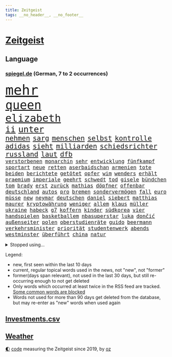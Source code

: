 ```yaml
---
title: Zeitgeist
tags: __no_header__, __no_footer__
---
```


# [Zeitgeist](https://oliz.io/zeitgeist/)

## Language

<h3><a href="https://www.spiegel.de" target="_blank">spiegel.de</a> (German, 7 to 2 occurrences)</h3>
<p style="font-family:monospace">
<span style="font-size:32pt"><a href="news_links.html#mehr" class="current">mehr</a></span>
<br>
<span style="font-size:28pt"><a href="news_links.html#queen" class="current">queen</a></span>
<br>
<span style="font-size:24pt"><a href="news_links.html#elizabeth" class="current">elizabeth</a></span>
<br>
<span style="font-size:20pt"><a href="news_links.html#ii" class="current">ii</a></span>
<span style="font-size:20pt"><a href="news_links.html#unter" class="current">unter</a></span>
<br>
<span style="font-size:16pt"><a href="news_links.html#nehmen" class="current">nehmen</a></span>
<span style="font-size:16pt"><a href="news_links.html#sarg" class="current">sarg</a></span>
<span style="font-size:16pt"><a href="news_links.html#menschen" class="current">menschen</a></span>
<span style="font-size:16pt"><a href="news_links.html#selbst" class="current">selbst</a></span>
<span style="font-size:16pt"><a href="news_links.html#kontrolle" class="current">kontrolle</a></span>
<span style="font-size:16pt"><a href="news_links.html#adidas" class="new">adidas</a></span>
<span style="font-size:16pt"><a href="news_links.html#sieht" class="current">sieht</a></span>
<span style="font-size:16pt"><a href="news_links.html#milliarden" class="current">milliarden</a></span>
<span style="font-size:16pt"><a href="news_links.html#schiedsrichter" class="current">schiedsrichter</a></span>
<span style="font-size:16pt"><a href="news_links.html#russland" class="current">russland</a></span>
<span style="font-size:16pt"><a href="news_links.html#laut" class="current">laut</a></span>
<span style="font-size:16pt"><a href="news_links.html#dfb" class="current">dfb</a></span>
<br>
<span style="font-size:12pt"><a href="news_links.html#verstorbenen" class="current">verstorbenen</a></span>
<span style="font-size:12pt"><a href="news_links.html#monarchin" class="new">monarchin</a></span>
<span style="font-size:12pt"><a href="news_links.html#sehr" class="current">sehr</a></span>
<span style="font-size:12pt"><a href="news_links.html#entwicklung" class="current">entwicklung</a></span>
<span style="font-size:12pt"><a href="news_links.html#fünfkampf" class="new">fünfkampf</a></span>
<span style="font-size:12pt"><a href="news_links.html#sportart" class="current">sportart</a></span>
<span style="font-size:12pt"><a href="news_links.html#neue" class="current">neue</a></span>
<span style="font-size:12pt"><a href="news_links.html#retten" class="current">retten</a></span>
<span style="font-size:12pt"><a href="news_links.html#aserbaidschan" class="current">aserbaidschan</a></span>
<span style="font-size:12pt"><a href="news_links.html#armenien" class="current">armenien</a></span>
<span style="font-size:12pt"><a href="news_links.html#tote" class="current">tote</a></span>
<span style="font-size:12pt"><a href="news_links.html#beiden" class="current">beiden</a></span>
<span style="font-size:12pt"><a href="news_links.html#berichtete" class="current">berichtete</a></span>
<span style="font-size:12pt"><a href="news_links.html#getötet" class="current">getötet</a></span>
<span style="font-size:12pt"><a href="news_links.html#opfer" class="current">opfer</a></span>
<span style="font-size:12pt"><a href="news_links.html#wim" class="new">wim</a></span>
<span style="font-size:12pt"><a href="news_links.html#wenders" class="new">wenders</a></span>
<span style="font-size:12pt"><a href="news_links.html#erhält" class="current">erhält</a></span>
<span style="font-size:12pt"><a href="news_links.html#praemium" class="new">praemium</a></span>
<span style="font-size:12pt"><a href="news_links.html#imperiale" class="new">imperiale</a></span>
<span style="font-size:12pt"><a href="news_links.html#geehrt" class="current">geehrt</a></span>
<span style="font-size:12pt"><a href="news_links.html#schwedt" class="new">schwedt</a></span>
<span style="font-size:12pt"><a href="news_links.html#tod" class="current">tod</a></span>
<span style="font-size:12pt"><a href="news_links.html#gisele" class="new">gisele</a></span>
<span style="font-size:12pt"><a href="news_links.html#bündchen" class="new">bündchen</a></span>
<span style="font-size:12pt"><a href="news_links.html#tom" class="current">tom</a></span>
<span style="font-size:12pt"><a href="news_links.html#brady" class="new">brady</a></span>
<span style="font-size:12pt"><a href="news_links.html#erst" class="current">erst</a></span>
<span style="font-size:12pt"><a href="news_links.html#zurück" class="current">zurück</a></span>
<span style="font-size:12pt"><a href="news_links.html#mathias" class="current">mathias</a></span>
<span style="font-size:12pt"><a href="news_links.html#döpfner" class="new">döpfner</a></span>
<span style="font-size:12pt"><a href="news_links.html#offenbar" class="current">offenbar</a></span>
<span style="font-size:12pt"><a href="news_links.html#deutschland" class="current">deutschland</a></span>
<span style="font-size:12pt"><a href="news_links.html#autos" class="current">autos</a></span>
<span style="font-size:12pt"><a href="news_links.html#pro" class="current">pro</a></span>
<span style="font-size:12pt"><a href="news_links.html#bremen" class="current">bremen</a></span>
<span style="font-size:12pt"><a href="news_links.html#sondervermögen" class="current">sondervermögen</a></span>
<span style="font-size:12pt"><a href="news_links.html#fall" class="current">fall</a></span>
<span style="font-size:12pt"><a href="news_links.html#euro" class="current">euro</a></span>
<span style="font-size:12pt"><a href="news_links.html#müsse" class="current">müsse</a></span>
<span style="font-size:12pt"><a href="news_links.html#new" class="current">new</a></span>
<span style="font-size:12pt"><a href="news_links.html#neymar" class="new">neymar</a></span>
<span style="font-size:12pt"><a href="news_links.html#deutschen" class="current">deutschen</a></span>
<span style="font-size:12pt"><a href="news_links.html#daniel" class="current">daniel</a></span>
<span style="font-size:12pt"><a href="news_links.html#siebert" class="new">siebert</a></span>
<span style="font-size:12pt"><a href="news_links.html#matthias" class="current">matthias</a></span>
<span style="font-size:12pt"><a href="news_links.html#maurer" class="current">maurer</a></span>
<span style="font-size:12pt"><a href="news_links.html#kryptowährung" class="current">kryptowährung</a></span>
<span style="font-size:12pt"><a href="news_links.html#weniger" class="current">weniger</a></span>
<span style="font-size:12pt"><a href="news_links.html#allem" class="current">allem</a></span>
<span style="font-size:12pt"><a href="news_links.html#klaus" class="current">klaus</a></span>
<span style="font-size:12pt"><a href="news_links.html#müller" class="current">müller</a></span>
<span style="font-size:12pt"><a href="news_links.html#ukraine" class="current">ukraine</a></span>
<span style="font-size:12pt"><a href="news_links.html#habeck" class="current">habeck</a></span>
<span style="font-size:12pt"><a href="news_links.html#g7" class="current">g7</a></span>
<span style="font-size:12pt"><a href="news_links.html#koffern" class="current">koffern</a></span>
<span style="font-size:12pt"><a href="news_links.html#kinder" class="current">kinder</a></span>
<span style="font-size:12pt"><a href="news_links.html#südkorea" class="current">südkorea</a></span>
<span style="font-size:12pt"><a href="news_links.html#vier" class="current">vier</a></span>
<span style="font-size:12pt"><a href="news_links.html#handspielen" class="new">handspielen</a></span>
<span style="font-size:12pt"><a href="news_links.html#basketballem" class="current">basketballem</a></span>
<span style="font-size:12pt"><a href="news_links.html#nbasuperstar" class="new">nbasuperstar</a></span>
<span style="font-size:12pt"><a href="news_links.html#luka" class="current">luka</a></span>
<span style="font-size:12pt"><a href="news_links.html#dončić" class="current">dončić</a></span>
<span style="font-size:12pt"><a href="news_links.html#außenseiter" class="new">außenseiter</a></span>
<span style="font-size:12pt"><a href="news_links.html#polen" class="current">polen</a></span>
<span style="font-size:12pt"><a href="news_links.html#oberstudienräte" class="new">oberstudienräte</a></span>
<span style="font-size:12pt"><a href="news_links.html#guido" class="new">guido</a></span>
<span style="font-size:12pt"><a href="news_links.html#beermann" class="new">beermann</a></span>
<span style="font-size:12pt"><a href="news_links.html#verkehrsminister" class="current">verkehrsminister</a></span>
<span style="font-size:12pt"><a href="news_links.html#priorität" class="new">priorität</a></span>
<span style="font-size:12pt"><a href="news_links.html#studentenwerk" class="new">studentenwerk</a></span>
<span style="font-size:12pt"><a href="news_links.html#abends" class="current">abends</a></span>
<span style="font-size:12pt"><a href="news_links.html#westminster" class="new">westminster</a></span>
<span style="font-size:12pt"><a href="news_links.html#überführt" class="new">überführt</a></span>
<span style="font-size:12pt"><a href="news_links.html#china" class="current">china</a></span>
<span style="font-size:12pt"><a href="news_links.html#natur" class="current">natur</a></span>
</p>
<details>
<summary>Stopped using...</summary>
<p class="former" style="font-size:12pt">
inter(694) scheinen(694) fdpchef(693) italiens(693) senat(693) sitzt(693) aufmerksamkeit(692) beispiel(692) dresden(692) juventus(692) öffentlichen(692) reisende(691) schatten(691) weitgehend(691) coronalockdown(690) diskutieren(690) fahrzeuge(690) kennen(690) leichter(690) sprengstoff(690) volkswagen(690) vorfall(690) behandlung(689) coronaimpfstoffe(689) eis(689) flick(689) hansi(689) heftig(689) kanzlerin(689) marcel(689) schafft(689) versagt(689) bereich(688) deutlichen(688) gesamte(688) oberbürgermeister(688) städten(688) 2024(687) bundesland(687) infektionen(687) jagd(687) künftigen(687) tötet(687) usamerikaner(687) ausgeschlossen(686) einziehen(686) flugzeuge(686) gekostet(686) herzogin(686) jung(686) nationalmannschaft(686) organisationen(686) phase(686) reiche(686) schnee(686) solle(686) zeugen(686) abwehr(685) erfolgreiche(685) gehe(685) gewissen(685) gäste(685) rechtsextremisten(685) ruf(685) streng(685) verbindungen(685) abstand(684) anscheinend(684) bedrohung(684) beweisen(684) konzentrieren(684) pocht(684) seltenen(684) spanischen(684) spekuliert(684) amnesty(683) brexit(683) erlaubt(683) konzept(683) lastwagen(683) nutzte(683) tweet(683) warnte(683) 6(682) ausbreitung(682) jugend(682) schwierigen(682) souverän(682) stellten(682) tesla(682) verena(682) voraus(682) belarussische(681) bezahlt(681) big(681) coronaerkrankung(681) dadurch(681) islamischer(681) kollaps(681) meint(681) reißt(681) restaurant(681) schön(681) signal(681) super(681) träumen(681) zoll(681) aufstieg(680) geburt(680) körperverletzung(680) mediziner(680) satz(680) umstrittener(680) aufgehoben(679) bewährungsstrafe(679) kultur(679) märchen(679) sports(679) bundesstaat(678) indes(678) jemen(678) ringt(678) trainieren(678) unterschiedlich(678) 1945(677) beinahe(677) brutal(677) frische(677) spektakulären(677) töten(677) bande(676) besucher(676) eindämmen(676) erschweren(676) frust(676) jerusalem(676) mehrfach(676) übernahme(676) angerichtet(675) gabriel(675) schwierige(675) luca(674) 600(673) impfkampagne(673) song(673) studien(673) spanische(672) aufgenommen(671) autoindustrie(671) roger(671) unterschied(671) hielten(670) jüngere(670) milliarde(670) vw(670) geimpft(669) enden(668) vorgegangen(668) sehnsucht(667) umgeht(667) hunger(666) regelung(666) apps(665) architekt(665) müsste(664) verhandeln(664) verzweifelten(664) vorbereitung(664) erwachsene(663) griechischen(663) 2012(660) bester(660) chats(660) sprachen(659) konferenz(658) folter(657) sinkende(657) ältere(657) bezeichnete(656) vermisste(655) abstieg(654) herausforderung(650) schützt(648) koalitionspartner(647) präsidentschaft(647) sarah(647) intensivstation(646) ursprünglich(642) schätzen(641) schmerz(640) plattform(637) johannes(636) tolle(631) tragischen(631) rolf(626) rache(625) rückte(623) rüstet(612) katzen(607) auslieferung(606) uskapitol(601) lieferketten(591) cent(588) 95(586) konfrontation(578) anna(576) wucht(572) autobauer(570) gezielt(570) singen(568) estland(565) skandale(555) vulkan(555) autobahnen(552) militärjunta(552) demnächst(548) russe(526) gregor(520) lahm(517) vehement(502) airline(495) willkommen(490) banken(487) reichtum(482) holz(475) schwerste(468) dorthin(456) spiegelreporter(450) pop(449) deutschkolumne(448) flohen(446) bürgern(437) geflüchtet(436) stehe(436) seither(432) aussterben(429) kleidung(429) entsorgt(428) bauern(427) terroranschlag(426) kroatien(419) tornado(418) irre(417) verwandten(417) verbunden(414) kämpften(411) stockt(411) beides(409) abgesehen(407) global(400) sorgten(400) zerstörten(387) akzeptiert(383) sprint(380) entlastung(377) gesammelt(377) ali(376) 15jährigen(366) drauf(366) verstecken(366) düsseldorfer(365) betreffen(364) stehlen(364) händen(360) liebsten(358) bombe(356) hawaii(353) emirat(350) 73(348) atombombe(346) integration(345) werner(343) 22jährige(341) angeschlossen(341) pazifik(341) stach(341) hoffmann(340) messe(340) diplomatischen(339) arten(338) jüdischen(336) basis(335) befragt(335) elfjährige(335) ostdeutschen(335) protestierten(335) harren(331) militärmanöver(331) ajax(330) südkoreas(329) 15000(328) floyd(327) bildet(324) ruhestand(323) verdoppeln(319) erwärmung(318) bernhard(314) lauter(314) leise(313) 200000(311) taiwans(311) morde(310) messenger(308) registrierten(304) 260(303) komplizierter(302) aufpassen(301) exkanzler(301) hals(300) engere(299) finanzspritze(299) bremens(298) versuche(298) zeitplan(298) vorzugehen(295) überrollt(295) ausgeben(294) luftwaffe(294) fotografin(291) generationen(291) vorbereitungen(289) auschwitz(287) weinen(287) gemälde(285) mohamed(285) wärme(285) zeichner(285) 77(284) airbus(283) bevorstehenden(282) kürzer(281) verkehrswende(281) unosicherheitsrat(280) globaler(279) referendum(279) zehnjähriger(278) zehnjährigen(276) gewaltsamen(275) prozesse(275) coronakurs(274) tories(273) beteiligte(272) martina(267) beschossen(263) beliebten(262) erwiesen(261) käme(260) staatsbürger(258) verschiedenen(257) überlebten(257) altkanzler(255) brennt(254) gottesdienst(254) pink(253) beten(252) marcus(251) erleidet(249) klettern(249) brown(247) wiegen(247) nehammer(246) wahnsinn(245) downing(242) nannten(238) heikel(234) untergang(234) exfrau(229) elite(228) transfer(227) kulturstaatsministerin(224) ring(224) dj(218) buhrufe(217) entführung(217) wagt(217) zögerliche(217) flaggschiff(216) inszenierung(215) sand(214) dallas(213) glanz(213) möglichem(212) erstem(211) verweisen(210) datenschutz(209) provozierte(209) fremd(208) handelskrieg(208) 61jährige(207) gläubige(207) österreicher(204) monster(203) inselgruppe(201) verzehr(201) anziehen(199) flughäfen(198) physiker(198) abseits(195) funk(195) gaslobbyist(195) warme(195) abschaffung(192) kusel(192) runter(192) vögel(192) salah(191) vorkommen(191) polizistin(190) auszuweiten(189) don(188) eingeliefert(188) mohammed(188) posiert(187) dreijährige(185) hausdurchsuchung(185) anschlägen(183) tui(183) fern(182) indischen(182) 80jährige(181) mac(181) wirtschaftsweise(181) erkrankten(178) 1100(177) betreiben(176) dächer(176) zagreb(176) valentin(174) bulli(173) austausch(171) putinregime(170) überarbeitet(170) ausweiten(169) mutige(169) bobic(168) fredi(168) prorussischer(168) versprechungen(168) vertreten(168) tanken(167) zäsur(167) örtlichen(167) erdöl(166) ölpreis(166) niedergestochen(165) ressourcen(165) schwindel(165) tvserie(163) flüchtlingspolitik(162) ukrainekriegs(162) achtzigern(159) tyson(159) hauses(158) hochrangigen(158) jüngster(158) jünger(155) messerattacke(155) raser(155) andrej(154) bundestrainerin(153) dunkelziffer(153) wäldern(152) kalifornischen(151) kehren(151) simone(151) ansturm(150) hochrangige(150) schnelleren(150) beanspruchen(149) niedersächsischen(149) ultras(148) 55(147) abgabe(147) hahn(147) linkenpolitiker(147) verfolgung(147) coronalockdowns(146) falke(145) rock(145) route(145) unsicherheit(145) evangelische(144) herrschte(144) meistens(144) vermeldet(144) event(143) finanzierung(143) nico(143) tanzt(143) durchsuchten(142) herthatrainer(142) jones(142) veränderung(142) weizen(142) dmitrij(141) oksana(141) 24jähriger(140) bekunden(140) fußballweltmeisterschaft(140) waggon(137) cafés(136) hängengeblieben(136) jamal(136) parks(136) al(135) altersgruppe(135) gearbeitet(134) ullrich(134) ernste(133) schönen(133) täters(133) zugänglich(133) zweifelhaften(133) lauterbachs(132) reguläre(132) separatistenführer(132) zugänge(132) wiegelt(131) banker(130) daumen(129) einbrechen(129) stop(129) updates(129) riskieren(128) öpnv(128) ecuador(126) einsetzt(126) visite(126) bauteile(125) rekordtempo(125) vergewaltigungen(125) haare(124) darwin(123) jesus(123) jersey(122) bayreuth(121) korrektur(121) billigen(120) filialen(120) golfplatz(120) kantersieg(120) nachvollziehbar(120) nationalspielerinnen(120) sechsstellige(120) sobald(120) generalstaatsanwaltschaft(119) joker(119) startelf(119) 39jährige(118) schleppend(118) spargel(118) eint(117) gelockt(117) garmischpartenkirchen(116) kletterte(116) millionär(115) 2009(114) me(114) aufeinander(113) aufsteiger(113) errichten(113) muslimen(113) erstattet(112) 84(111) geladenen(111) nachschub(111) polizeiangaben(111) stendal(111) dieselskandal(110) hektar(110) auftraggeber(109) explodierenden(109) stoffen(109) di(108) el(108) fragwürdige(108) mangelhafte(108) pulverfass(108) absteiger(107) puppe(107) wittern(107) falscher(106) usamerikanischen(106) ac(105) nutzerinnen(105) seeblockade(105) unbewohnbar(105) birgt(104) boote(104) bäcker(104) schwach(104) schwelt(104) westjordanland(104) gaza(103) gazastreifen(103) palästina(103) politisches(103) werkzeug(103) computer(102) hoeneß(102) nützen(102) deckt(101) managerin(101) mehreinnahmen(101) weckruf(100) befürworter(99) kontinente(99) öllieferungen(99) halbieren(98) ideenklau(98) ikonische(98) momentan(98) 2027(97) frodeno(97) pastor(97) spottet(97) diejenigen(96) funde(96) bodycams(95) gerichtshofs(95) grünenpolitikerin(95) schwangerschaftsabbrüchen(95) toll(95) wuppertal(95) zwist(95) brittney(94) gremiums(94) griner(94) kandidieren(94) konstruktiv(94) pellmann(93) sören(93) ubahn(93) vereidigt(93) steuerzahler(92) usbasketballerin(92) kopfgeld(91) angehört(90) beliebtes(90) erschießen(89) haubenlerche(89) waldgebiet(89) 1968(88) bedarf(88) coronaherbst(88) grünenspitzenkandidatin(88) urlaubsziel(88) zeitreise(88) überwältigen(88) bayerischer(87) günter(87) nervös(87) profitierten(87) wiedergefunden(87) abschalten(86) ausgewechselt(86) einschätzen(86) flacher(86) getreides(86) radikalisierung(86) rekordtorschütze(86) straßenbeleuchtung(86) waffengewalt(86) widerstände(86) aufsichtsratschef(85) olivia(85) ryanair(85) defekten(84) familienplanung(84) groteske(84) gündoğan(84) hisbollah(84) i̇lkay(84) afghanische(83) edle(83) leipzigs(83) schulz(83) tiefer(83) blitzeinschlag(82) enbw(82) handgreiflich(82) irgendwo(82) plaudern(82) provozieren(82) führender(81) republikanischen(81) tauchte(81) verschüttet(81) henry(80) reste(80) verschuldete(80) ausgesucht(79) bahnstrecken(79) eingeholt(79) gibt's(79) lack(79) dosis(78) euer(78) frauenteam(78) konservativer(78) machtkampf(78) massenpanik(78) mint(78) abzugeben(77) bachmannpreis(77) chat(77) ernährungskrise(77) excoach(77) geschäftsmodell(77) grelle(77) kommandeure(77) parteivorsitz(77) pride(77) riefen(77) schwinden(77) 54(76) anlasslos(76) anspannung(76) austrocknen(76) entfaltet(76) erstickte(76) medikament(76) realisieren(76) rune(76) springreiten(76) strengeren(76) teilzeit(76) whatsappnachrichten(76) bewundert(75) gamechanger(75) schrei(75) sonderrechte(75) urlaubssaison(75) emsieg(74) trugen(74) zehnjährige(74) 24jährigen(73) 34jährige(72) beinen(72) bewegungsfreiheit(72) brasilianischen(72) exguerillero(72) googles(72) gründungsmitglied(72) gustavo(72) kaufkraft(72) miss(72) nszeit(72) petro(72) spätes(72) tennisspieler(72) verirrter(72) architekten(71) bauernhof(71) betreuung(71) flieger(71) geltenden(71) gleichgültigkeit(71) hassbotschaften(71) onlinedienste(71) anzuschließen(70) coronawarnapp(70) orca(70) spiegelinterview(70) ballett(69) entspricht(69) ermittlerinnen(69) neustart(69) rotwein(69) setzten(69) verarbeitete(69) versionen(69) abouchaker(68) arafat(68) ashraf(68) besonnenheit(68) fressen(68) ghani(68) ghanis(68) grün(68) luxuriös(68) olympiasiegerin(68) outfit(68) sandro(68) übernahmen(68) brett(67) camper(67) familienmitglieder(67) gleiche(67) keinerlei(67) bergung(66) obendrein(66) panama(66) radfahren(66) valley(66) vorschau(66) vorstellung(66) angepasster(65) deutschlandachter(65) europaleaguesieger(65) halter(65) hundes(65) römer(65) usmedien(65) amokfahrt(64) graben(64) liebäugelte(64) mineralölwirtschaft(64) rettungskräften(64) schiffen(64) zukunftspläne(64) hanna(63) hundeattacke(63) jugendstrafen(63) nachbarländer(63) schuldfähigkeit(63) gewaltexzesse(62) kriegsende(62) verdeckte(62) explosiven(61) pay(61) statthalter(61) aufgebot(60) innensenatorin(60) temperatur(60) aufgestiegen(59) ausrichtung(59) cyberangriffen(59) cyberangriffe(58) führungsteam(58) gesichtern(58) glücklos(58) kapital(58) liana(58) ostpolitik(58) tanz(58) 81(57) bleibe(57) bordeaux(57) portugals(57) schlägerei(57) anhörungen(56) birgit(56) brunnen(56) equal(56) freigestellt(56) gasmangel(56) geschichtenewsletter(56) räume(56) stutzig(56) truman(56) usarmee(56) filip(55) klose(55) löscharbeiten(55) miroslav(55) newcomer(55) versank(55) zugehörigkeit(55) anzüge(54) ausgleichen(54) einfamilienhaus(54) jemals(54) jugendärzte(54) kilo(54) núñez(54) tourismusbranche(54) wassermassen(54) badegäste(53) barrikaden(53) belinda(53) bencic(53) brettspiele(53) durchgereicht(53) gasrechnung(53) grimm(53) hosen(53) media(53) resnikow(53) veronika(53) weht(53) besagt(52) drastischer(52) ländlichen(52) realistisch(52) sonos(52) vosstecklenburg(52) bedauern(51) gemäß(51) kostić(51) 27jährige(50) aktive(50) bergregion(50) hilfsorganisation(50) karwendelgebirge(50) mogelpackung(50) plakat(50) sprang(50) subtyp(50) trauerredner(50) warnten(50) frontlinie(49) gefragte(49) hunderttausenden(49) kinderwagen(49) ratifizierung(49) säure(49) topstar(49) agenda(48) arbeitskleidung(48) eilantrag(48) flugzeuglandung(48) steuerlich(48) uvstrahlung(48) versorger(48) abgebrannt(47) erik(47) flugchaos(47) hag(47) laufzeiten(47) normalisierung(47) po(47) reisekonzern(47) rettungsaktion(47) zugezogen(47) amateurvideos(46) cannabiskonsum(46) grundstein(46) juristisches(46) kennzeichen(46) nähern(46) schlafenden(46) schmerzhaft(46) türmen(46) usrepublikaner(46) verträge(46) weitergehen(46) wertschöpfung(46) dimitri(45) landwirten(45) ostblocks(45) verbrauch(45) armstrong(44) auszuruhen(44) früherem(44) funktionär(44) islamisten(44) paulo(44) são(44) vielseitigkeitsreiten(44) weltbühne(44) winzige(44) atomenergie(43) bundesamtes(43) erich(43) ernannte(43) fabio(43) foxx(43) gefechten(43) goldmedaille(43) jahrzehntelangen(43) jakobsen(43) kletterer(43) wrack(43) zelt(43) camping(42) fakeklitschko(42) mehrjährige(42) nachtklub(42) zurückgegeben(42) drogendealer(41) freistaat(41) hybride(41) konsumieren(41) rucksäcke(41) single(41) sonnenbrand(41) steigert(41) angetan(40) dimension(40) genervte(40) küstenort(40) repressionen(40) rishi(40) sunak(40) taugen(40) verendeter(40) 85000(39) aberkannt(39) bahnfahren(39) elektrisch(39) fpö(39) herrenlose(39) kollabiert(39) 55jährigen(38) entlang(38) flugzeugbauer(38) gezählt(38) kampfansage(38) kohlekraftwerk(38) mentale(38) eingestürzt(37) freigabe(37) giftiger(37) laufzeitverlängerung(37) deutschlandweit(36) lauert(36) 176(35) klausmichael(35) kühne(35) sperrung(35) topverdiener(35) gefangener(34) glänzte(34) verwendung(34) dargestellt(33) haller(33) stock(33) sébastien(33) auseinandersetzen(32) ausgelastet(32) japanischer(32) naiv(32) on(32) wettkämpfen(32) bewahrt(31) gehirnerschütterung(31) kompliment(31) militante(31) strittig(31) usdemokraten(31) wassers(31) zulieferer(31) zweitem(31) äußerst(31) bitterer(30) chronik(30) entlarvt(30) gerangel(30) sommermonate(30) geheime(29) hakenkreuze(29) losgegangen(29) usedom(29) zdffernsehgarten(29) fass(28) halbinsel(28) kilowattstunde(28) kochinstituts(28) marathongold(28) medienimperium(28) rezessionsgefahr(28) tüv(28) verwundbar(28) wmmedaille(28) zweijährige(28) 40jährige(27) lies(27) offenlegen(27) rauchwolke(27) sexarbeiterin(27) moderator(26) pelosis(26) politikers(26) rheinpegel(26) zwölfjährigen(26) bewältigen(25) erstaunliche(25) geregelt(25) notfallplan(25) gefüllt(24) gerufen(24) hinterland(24) sicherheitsproblem(24) tvübertragung(24) umgerechnet(24) vorstöße(24) 35jährigen(23) flüsse(23) frachtschiffe(23) ivana(23) satt(23) dreck(22) eingeschränkte(22) hannah(22) inhaftiert(22) lukaku(22) publikums(22) romelu(22) verschleiern(22) gegentor(21) klublegende(21) onlinemagazin(21) pornografie(21) präsidentenamt(21) scheidenden(21) holten(20) lebensjahr(20) männlichen(20) seeler(20) sichtlich(20) solarenergie(20) stabhochsprung(20) bahnradweltmeisterin(19) bushido(19) energieverbrauch(19) feuerwehrmann(19) gasspeicher(19) medizin(19) robin(19) schlechteste(19) taiwanbesuch(19) wochenlangen(19) dachten(18) defekte(18) epizentrum(18) gründet(18) obsolet(18) teilzunehmen(18) zeitraffer(18) üblich(18) a2(17) baldiges(17) demonstration(17) diktatur(17) extremisten(17) fatima(17) haut(17) quarantäneregeln(17) 70jährige(16) anhaltenden(16) europameisterschaft(16) gekratzt(16) kassierte(16) kreuzen(16) präsidentenbüros(16) willi(16) zweimalige(16) absprachen(15) bayreuther(15) bern(15) leg(15) mcdonald’s(15) minenfeld(15) unterbringung(15) beraterverträge(14) inselrepublik(14) musiala(14) schiitischen(14) verfassungsfeindlicher(14) desantis(13) schulkinder(13) steuerpläne(13) waldbrandgefahr(13) zusammenprall(13) 2005(12) basteltipps(12) begrenzen(12) damen(12) glutnester(12) sommerheft(12) strobel(12) tücken(12) visa(12) weltberühmte(12) 29jähriger(11) blaulicht(11) jüngerer(11) klimaleugner(11) kroatiens(11) militärübungen(11) regenbogenfarben(11)
</p>
</details>
<p>Legend:
<ul>
<li><span class="new">new</span>, first seen within the last 10 days</li>
<li><span class="current">current</span>, regular topical words used in the news, not "new", not "former"</li>
<li><span class="former">former(days span relevant)</span>, not used in the last 30 days, but still re-occurring enough to not get deleted</li>
<li>Only words which occurred at least twice in the RSS feed are tracked. <a href="language/filters.py">Some common words are blocked</a></li>
<li>Words not used for more than 90 days get deleted from the database, but may re-enter as "new" words when used again</li>
</ul>
</p>

## [Investments](investments.html)[.csv](investments.csv)

## [Weather](weather.html)

<footer>
<a href="javascript:toggleTheme()" class="nav">🌓</a>
<a href="https://github.com/ooz/zeitgeist">code</a> measuring the Zeitgeist since 2019, by <a href="https://oliz.io">oz</a>
</footer>
